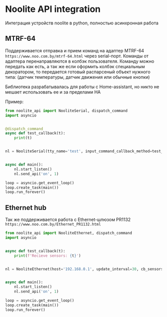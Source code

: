 # Noolite API integration
Интеграция устройств noolite в python, полностью асинхронная работа

## MTRF-64
Поддерживается отправка и прием команд на адаптер MTRF-64 `https://www.noo.com.by/mtrf-64.html` через serial-порт. Команды от 
адаптера перенаправляются в колбэк пользователя. Команду можно передать как есть, а так же если оформить
колбэк специальным декоратором, то передается готовый распарсеный объект нужного типа: (датчик температуры, датчик 
движения или обычные кнопки) 

Библиотека разрабатывалась для работы с  Нome-assistant, но никто не мешает использовать ее и за пределами HA

Пример:
```python
from noolite_api import NooliteSerial, dispatch_command
import asyncio


@dispatch_command
async def test_callback(t):
    print(t)


nl = NooliteSerial(tty_name='test', input_command_callback_method=test_callback)


async def main():
    nl.start_listen()
    nl.send_api('on', 1)

loop = asyncio.get_event_loop()
loop.create_task(main())
loop.run_forever()
```
## Ethernet hub
Так же поддерживается работа с Ethernet-шлюзом PR1132 `https://www.noo.com.by/Ethernet_PR1132.html`
```python
from noolite_api import NooliteEthernet, dispatch_command
import asyncio


async def test_callback(t):
    print(f'Recieve sensors: {t}')


nl = NooliteEthernet(host='192.168.0.1', update_interval=30, cb_sensors=test_callback)


async def main():
    nl.start_listen()
    nl.send_api('on', 1)

loop = asyncio.get_event_loop()
loop.create_task(main())
loop.run_forever()

```